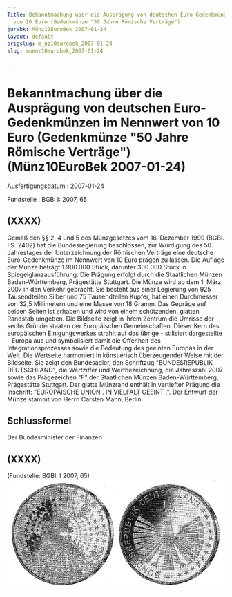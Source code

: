 ```yaml
---
Title: Bekanntmachung über die Ausprägung von deutschen Euro-Gedenkmünzen im  Nennwert
  von 10 Euro (Gedenkmünze "50 Jahre Römische Verträge")
jurabk: Münz10EuroBek 2007-01-24
layout: default
origslug: m_nz10eurobek_2007-01-24
slug: muenz10eurobek_2007-01-24

---
```


# Bekanntmachung über die Ausprägung von deutschen Euro-Gedenkmünzen im  Nennwert von 10 Euro (Gedenkmünze "50 Jahre Römische Verträge") (Münz10EuroBek 2007-01-24)

Ausfertigungsdatum
:   2007-01-24

Fundstelle
:   BGBl I: 2007, 65



## (XXXX)

Gemäß den §§ 2, 4 und 5 des Münzgesetzes vom 16. Dezember 1999 (BGBl. I S. 2402) hat die Bundesregierung beschlossen, zur Würdigung des 50. Jahrestages der Unterzeichnung der Römischen Verträge eine deutsche Euro-Gedenkmünze im Nennwert von 10 Euro prägen zu lassen.
Die Auflage der Münze beträgt 1.900.000 Stück, darunter 300.000 Stück in Spiegelglanzausführung. Die Prägung erfolgt durch die Staatlichen Münzen Baden-Württemberg, Prägestätte Stuttgart.
Die Münze wird ab dem 1. März 2007 in den Verkehr gebracht. Sie besteht aus einer Legierung von 925 Tausendteilen Silber und 75 Tausendteilen Kupfer, hat einen Durchmesser von 32,5 Millimetern und eine Masse von 18 Gramm. Das Gepräge auf beiden Seiten ist erhaben und wird von einem schützenden, glatten Randstab umgeben.
Die Bildseite zeigt in ihrem Zentrum die Umrisse der sechs Gründerstaaten der Europäischen Gemeinschaften. Dieser Kern des europäischen Einigungswerkes strahlt auf das übrige - stilisiert dargestellte - Europa aus und symbolisiert damit die Offenheit des Integrationsprozesses sowie die Bedeutung des geeinten Europas in der Welt.
Die Wertseite harmoniert in künstlerisch überzeugender Weise mit der Bildseite. Sie zeigt den Bundesadler, den Schriftzug "BUNDESREPUBLIK DEUTSCHLAND", die Wertziffer und Wertbezeichnung, die Jahreszahl 2007 sowie das Prägezeichen "F" der Staatlichen Münzen Baden-Württemberg, Prägestätte Stuttgart.
Der glatte Münzrand enthält in vertiefter Prägung die Inschrift:
"EUROPÄISCHE UNION . IN VIELFALT GEEINT .".
Der Entwurf der Münze stammt von Herrn Carsten Mahn, Berlin.


## Schlussformel

Der Bundesminister der Finanzen


## (XXXX)

(Fundstelle: BGBl. I 2007, 65)
![bgbl1_2007_j0065_0010.jpg](bgbl1_2007_j0065_0010.jpg)
